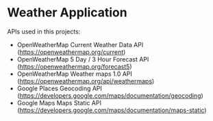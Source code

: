 # Weather Application

APIs used in this projects:
- OpenWeatherMap Current Weather Data API (https://openweathermap.org/current)
- OpenWeatherMap 5 Day / 3 Hour Forecast API (https://openweathermap.org/forecast5)
- OpenWeatherMap Weather maps 1.0 API (https://openweathermap.org/api/weathermaps)
- Google Places Geocoding API (https://developers.google.com/maps/documentation/geocoding)
- Google Maps Maps Static API (https://developers.google.com/maps/documentation/maps-static)